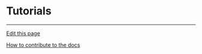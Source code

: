 # Tutorials

---
[Edit this page](https://github.com/saascade/platform.saascade.com/edit/main/ApiDirectory/Tutorials/README.md)

[How to contribute to the docs](../../General/HowToContribute/README.md)
